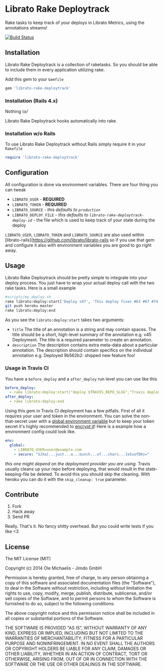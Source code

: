 # Librato Rake Deploytrack
Rake tasks to keep track of your deploys in Librato Metrics, using the annotations streams!

[![Build Status](http://static.squarespace.com/static/5141f98de4b01238136e109c/5141fb8ce4b0253264ed19af/5141fb8fe4b0253264ed1a12/1363278744208/?format=750w)](http://blog.librato.com/posts/2012/09/annotations)

## Installation
Librato Rake Deploytrack is a collection of raketasks. So you should be able to include them in every application utilizing rake.

Add this gem to your `Gemfile`
```ruby
gem 'librato-rake-deploytrack'
```

### Installation (Rails 4.x)

Nothing *\o/*

Librato Rake Deploytrack hooks automatically into rake.

### Installation w/o Rails

To use Librato Rake Deploytrack without Rails simply require it in your `Rakefile`

```ruby
require 'librato-rake-deploytrack'
```

## Configuration

All configuration is done via environment variables. There are four thing you can tweak

 * `LIBRATO_USER` - **REQUIRED**
 * `LIBRATO_TOKEN` - **REQUIRED**
 * `LIBRATO_SOURCE` - *this defaults to `production`*
 * `LIBRATO_DEPLOY_FILE` - *this defaults to `librato-rake-deploytrack-deploy-id`* - the file which is used to keep track of your state during the deploy

 `LIBRATO_USER`, `LIBRATO_TOKEN` and `LIBRATO_SOURCE` are also used within [librato-rails](https://github.com/librato/librato-rails so if you use that gem and configure it also with environment variables you are good to go right away.

## Usage

Librato Rake Deploytrack should be pretty simple to integrate into your deploy process. You just have to wrap your actual deploy call with the two rake tasks. Here is a small example

```bash
#scripts/my_deploy.sh
rake librato:deploy:start['Deploy v47', 'This deploy fixes #63 #67 #74 and also improves performance']
git push heroku master
rake librato:deploy:end
```

As you see the `librato:deploy:start` takes two arguments:

 * `title` The title of an annotation is a string and may contain spaces. The title should be a short, high-level summary of the annotation e.g. v45 Deployment. The title is a required parameter to create an annotation.
 * `description` The description contains extra meta-data about a particular annotation. The description should contain specifics on the individual annotation e.g. Deployed 9b562b2: shipped new feature foo!

### Usage in Travis CI

You have a `before_deploy` and a `after_deploy` run level you can use like this

```yaml
before_deploy:
  - rake librato:deploy:start["deploy $TRAVIS_REPO_SLUG","Travis deployed https://github.com/<your-org>/<your-repo>/compare/$TRAVIS_COMMIT_RANGE"]
after_deploy:
  - rake librato:deploy:end
```

Using this gem in Travis CI deployment has a few pitfalls. First of all it requires your user and token in the environment. You can solve the non-that-secret user with a [global environment variable](http://docs.travis-ci.com/user/build-configuration/#Set-environment-variables) but to keep your token secret it's highly recommended to [encrypt it](http://docs.travis-ci.com/user/encryption-keys/)! Here is a example how a environment config could look like. 

```yaml
env:
  global:
    - LIBRATO_USER=user@example.com
    - secure: "SJXa[...just...a...bunch...of...chars...]e5uofDKs="
```

*this one might depend on the deployment provider you are using.* Travis usually cleans up your repo before deploying, that would result in the state-keeping-file be deleted. To avoid this you should skip the cleaning. With heroku you can do it with the `skip_cleanup: true` parameter.

## Contribute

1. Fork
2. Hack away
3. Send PR

Really. That's it. No fancy shitty overhead. But you could write tests if you like <3

## License

The MIT License (MIT)

Copyright (c) 2014 Ole Michaelis - Jimdo GmbH

Permission is hereby granted, free of charge, to any person obtaining a copy
of this software and associated documentation files (the "Software"), to deal
in the Software without restriction, including without limitation the rights
to use, copy, modify, merge, publish, distribute, sublicense, and/or sell
copies of the Software, and to permit persons to whom the Software is
furnished to do so, subject to the following conditions:

The above copyright notice and this permission notice shall be included in all
copies or substantial portions of the Software.

THE SOFTWARE IS PROVIDED "AS IS", WITHOUT WARRANTY OF ANY KIND, EXPRESS OR
IMPLIED, INCLUDING BUT NOT LIMITED TO THE WARRANTIES OF MERCHANTABILITY,
FITNESS FOR A PARTICULAR PURPOSE AND NONINFRINGEMENT. IN NO EVENT SHALL THE
AUTHORS OR COPYRIGHT HOLDERS BE LIABLE FOR ANY CLAIM, DAMAGES OR OTHER
LIABILITY, WHETHER IN AN ACTION OF CONTRACT, TORT OR OTHERWISE, ARISING FROM,
OUT OF OR IN CONNECTION WITH THE SOFTWARE OR THE USE OR OTHER DEALINGS IN THE
SOFTWARE.
